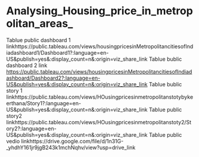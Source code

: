 # Analysing_Housing_price_in_metropolitan_areas_
Tablue public dashboard 1 linkhttps://public.tableau.com/views/housingpricesinMetropolitancitiesofIndiadashboard1/Dashboard1?:language=en-US&publish=yes&:display_count=n&:origin=viz_share_link
Tablue bublic dashboard 2 link https://public.tableau.com/views/housingpricesinMetropolitancitiesofIndiadashboard/Dashboard2?:language=en-US&publish=yes&:display_count=n&:origin=viz_share_link
Tablue bublic story 1 linkhttps://public.tableau.com/views/HOusingpricesinmetropolitanstotybykeerthana/Story1?:language=en-US&publish=yes&:display_count=n&:origin=viz_share_link
Tablue public story2 linkhttps://public.tableau.com/views/HOusingpricesinmetropolitanstoty2/Story2?:language=en-US&publish=yes&:display_count=n&:origin=viz_share_link
Tablue public vedio linkhttps://drive.google.com/file/d/1n31G-_yhdhY161jr9jgB243k1mchNqhv/view?usp=drive_link
